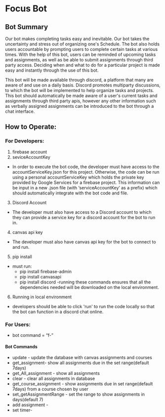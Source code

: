 # Focus Bot
## Bot Summary
Our bot makes completing tasks easy and inevitable. Our bot takes the uncertainty and stress out of organizing one's Schedule. The bot also holds users accountable by prompting users to complete certain tasks at various times. With the help of this bot, users can be reminded of upcoming tasks and assignments, as well as be able to submit assignments through third party access. Deciding when and what to do for a particular project is made easy and instantly through the use of this bot.

This bot will be made available through discord, a platform that many are aware of and use on a daily basis. Discord promotes multiparty discussions, to which the bot will be implemented to help organize tasks and projects. This bot should automatically be made aware of a user's current tasks and assignments through third party apis, however any other information such as verbally assigned assignments can be introduced to the bot through a chat interface.

## How to Operate:
### For Developers: 
1. firebase account 
2. seviceAccountKey
- In order to execute the bot code, the developer must have access to the accountServiceKey.json for this project. Otherwise, the code can be run using a personal accountServiceKey which holds the private key provided by Google Services for a firebase project. This information can be input in a new .json file (with ‘serviceAccountKey’ as a prefix) which should automatically integrate with the bot code and file.
3. Discord Account	
- The developer must also have access to a Discord account to which they can provide a service key for a discord account for the bot to run in.
4. canvas api key
- The developer must also have canvas api key for the bot to connect to and run.
5. pip install
- must run: 
  - pip install firebase-admin 
  - pip install canvasapi 
  - pip install discord 
  -running these commands ensures that all the dependencies needed will be downloaded on the local environment.
6. Running in local environment  
- developers should be able to click 'run' to run the code locally so that the bot can function in a discord chat online.
### For Users:
- bot command = “f-”
#### Bot Commands
- update - update the database with canvas assignments and courses
- get_assignment- show all assignments due in the set range(default 7days)
- get_All_assignment - show all assignments
- clear - clear all assignments in database
- get_course_assignment - show assignments due in set range(default 7days) from a course chosen by user 
- set_getAssignmentRange - set the range to show assignments in days(default 7)
- add assignment -
- set timer-
